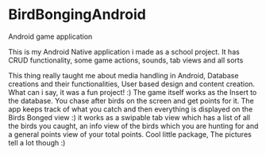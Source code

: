 # BirdBongingAndroid
Android game application


This is my Android Native application i made as a school project. It has CRUD functionality, some game actions, sounds,
tab views and all sorts

This thing really taught me about media handling in Android, Database creations and their functionalities, User based 
design and content creation. What can i say, it was a fun project! :) The game itself works as the Insert to the database. You 
chase after birds on the screen and get points for it. The app keeps track of what you catch and then everything is displayed on
the Birds Bonged view :) it works as a swipable tab view which has a list of all the birds you caught, an info view of the birds 
which you are hunting for and a general points view of your total points. Cool little package, The pictures tell a lot though :)
